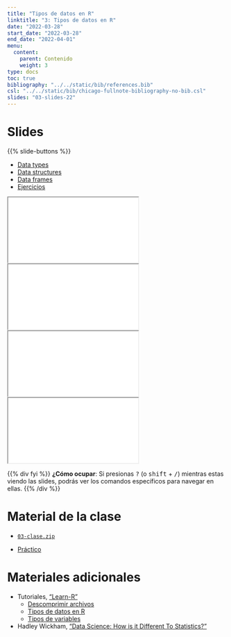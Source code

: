 ```yaml
---
title: "Tipos de datos en R"
linktitle: "3: Tipos de datos en R"
date: "2022-03-28"
start_date: "2022-03-28"
end_date: "2022-04-01"
menu:
  content:
    parent: Contenido
    weight: 3
type: docs
toc: true
bibliography: "../../static/bib/references.bib"
csl: "../../static/bib/chicago-fullnote-bibliography-no-bib.csl"
slides: "03-slides-22"
---
```


# Slides

{{% slide-buttons %}}

<ul class="nav nav-tabs" id="slide-tabs" role="tablist">
<li class="nav-item">
<a class="nav-link active" id="data-types-tab" data-toggle="tab" href="#data-types" role="tab" aria-controls="data-types" aria-selected="true">Data types</a>
</li>
<li class="nav-item">
<a class="nav-link" id="data-structures-tab" data-toggle="tab" href="#data-structures" role="tab" aria-controls="data-structures" aria-selected="false">Data structures</a>
</li>
<li class="nav-item">
<a class="nav-link" id="data-frames-tab" data-toggle="tab" href="#data-frames" role="tab" aria-controls="data-frames" aria-selected="false">Data frames</a>
</li>
<li class="nav-item">
<a class="nav-link" id="ejercicios-tab" data-toggle="tab" href="#ejercicios" role="tab" aria-controls="ejercicios" aria-selected="false">Ejercicios</a>
</li>
</ul>

<div id="slide-tabs" class="tab-content">

<div id="data-types" class="tab-pane fade show active" role="tabpanel" aria-labelledby="data-types-tab">

<div class="embed-responsive embed-responsive-16by9">

<iframe class="embed-responsive-item" src="/slides/03-slides-22.html#data-t">
</iframe>

</div>

</div>

<div id="data-structures" class="tab-pane fade" role="tabpanel" aria-labelledby="data-structures-tab">

<div class="embed-responsive embed-responsive-16by9">

<iframe class="embed-responsive-item" src="/slides/03-slides-22.html#data-s">
</iframe>

</div>

</div>

<div id="data-frames" class="tab-pane fade" role="tabpanel" aria-labelledby="data-frames-tab">

<div class="embed-responsive embed-responsive-16by9">

<iframe class="embed-responsive-item" src="/slides/03-slides-22.html#df">
</iframe>

</div>

</div>

<div id="ejercicios" class="tab-pane fade" role="tabpanel" aria-labelledby="ejercicios-tab">

<div class="embed-responsive embed-responsive-16by9">

<iframe class="embed-responsive-item" src="/slides/03-slides-22.html#ej">
</iframe>

</div>

</div>

</div>

{{% div fyi %}}
**¿Cómo ocupar**: Si presionas <kbd>?</kbd> (o <kbd>shift</kbd> + <kbd>/</kbd>) mientras estas viendo las slides, podrás ver los comandos específicos para navegar en ellas.
{{% /div %}}

# Material de la clase

-   [<i class="fas fa-file-archive"></i> `03-clase.zip`](https://github.com/learn-R/03-class/raw/main/03-clase.zip)

-   [<i class="fas fa-laptop-code"></i> Práctico](/example/03-practico/)

# Materiales adicionales

-   <i class="fab fa-youtube"></i> Tutoriales, [“Learn-R”](https://www.youtube.com/watch?v=UOoMzaWOQJA)
    -   [<i class="fas fa-file-o"></i> Descomprimir archivos](/resource/unzipping)
    -   [<i class="fas fa-file-o"></i> Tipos de datos en R](/resource/r-data-types-example)
    -   [<i class="fas fa-file-o"></i> Tipos de variables](/resource/r-data-types)
-   <i class="fas fa-book"></i> Hadley Wickham, [“Data Science: How is it Different To Statistics?”](http://bulletin.imstat.org/2014/09/data-science-how-is-it-different-to-statistics%E2%80%89/)
